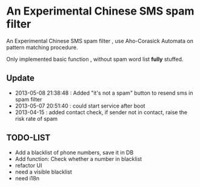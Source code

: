 An Experimental Chinese SMS spam filter
===========================
An Experimental Chinese SMS spam filter , use Aho-Corasick Automata on pattern matching procedure.

Only implemented basic function , without spam word list **fully** stuffed.

Update
--------
* 2013-05-08 21:38:48 : Added "it's not a spam" button to resend sms in spam filter 
* 2013-05-07 20:51:40 : could start service after boot
* 2013-04-15 : added contact check, if sender not in contact, raise the risk rate of spam

TODO-LIST
--------
* Add a blacklist of phone numbers, save it in DB
* Add function: Check whether a number in blacklist
* refactor UI
* need a visible blacklist 
* need i18n
